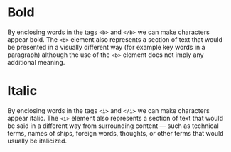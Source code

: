 # Bold

By enclosing words in the tags
`<b>` and `</b>` we can make
characters appear bold.
The `<b>` element also represents
a section of text that would be
presented in a visually different
way (for example key words in a
paragraph) although the use of
the `<b>` element does not imply
any additional meaning.

# Italic

By enclosing words in the tags
`<i>` and `</i>` we can make
characters appear italic.
The `<i>` element also represents
a section of text that would be
said in a different way from
surrounding content — such as
technical terms, names of ships,
foreign words, thoughts, or other
terms that would usually be
italicized.

